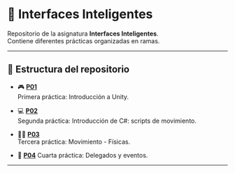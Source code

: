 # 🧠 Interfaces Inteligentes

Repositorio de la asignatura **Interfaces Inteligentes**.  
Contiene diferentes prácticas organizadas en ramas.

---

## 📁 Estructura del repositorio

- 🎮 **[P01](https://github.com/Tikualdo/Interfaces-Inteligentes/tree/P01)**  
  Primera práctica: Introducción a Unity.

- 💻 **[P02](https://github.com/Tikualdo/Interfaces-Inteligentes/tree/P02)**  
  Segunda práctica: Introducción de C#: scripts de movimiento.

- 🏃‍♂️ **[P03](https://github.com/Tikualdo/Interfaces-Inteligentes/tree/P03)**  
  Tercera práctica: Movimiento - Físicas.

- 🔔 **[P04](https://github.com/Tikualdo/Interfaces-Inteligentes/tree/P04)**
  Cuarta práctica: Delegados y eventos.
---
